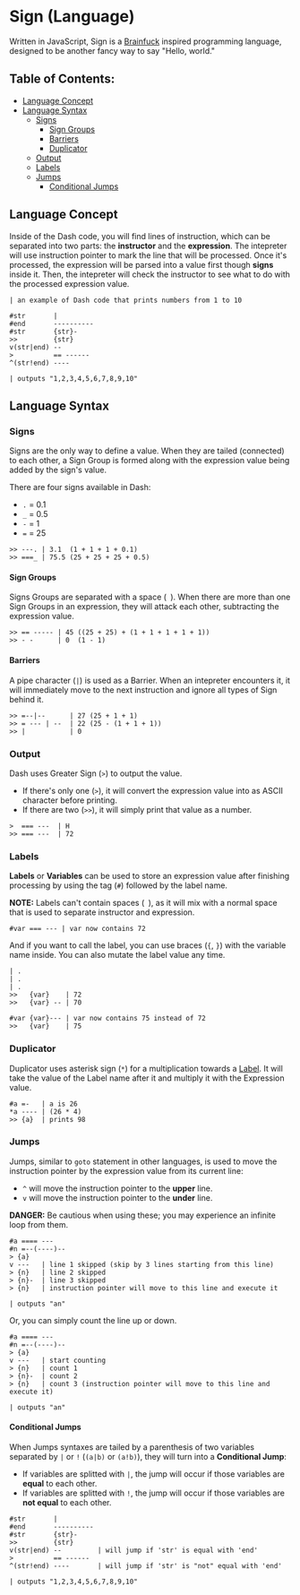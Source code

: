 # Sign (Language)

Written in JavaScript, Sign is a [Brainfuck](https://en.wikipedia.org/wiki/Brainfuck) inspired programming language, designed to be another fancy way to say "Hello, world."

## Table of Contents:

* [Language Concept](#language-concept)
* [Language Syntax](#language-syntax)
  * [Signs](#signs)
    * [Sign Groups](#sign-groups)
    * [Barriers](#barriers)
    * [Duplicator](#duplicator)
  * [Output](#output)
  * [Labels](#labels)
  * [Jumps](#jumps)
    * [Conditional Jumps](#conditional-jumps)

## Language Concept

Inside of the Dash code, you will find lines of instruction, which can be separated into two parts: the **instructor** and the **expression**. The intepreter will use instruction pointer to mark the line that will be processed. Once it's processed, the expression will be parsed into a value first though **signs** inside it. Then, the intepreter will check the instructor to see what to do with the processed expression value.

```
| an example of Dash code that prints numbers from 1 to 10

#str       |
#end       ----------
#str       {str}-
>>         {str}
v(str|end) --
>          == ------
^(str!end) ----

| outputs "1,2,3,4,5,6,7,8,9,10"
```

## Language Syntax

### Signs

Signs are the only way to define a value. When they are tailed (connected) to each other, a Sign Group is formed along with the expression value being added by the sign's value.

There are four signs available in Dash:
* `.` = 0.1
* `_` = 0.5
* `-` = 1
* `=` = 25

```
>> ---. | 3.1  (1 + 1 + 1 + 0.1)
>> ===_ | 75.5 (25 + 25 + 25 + 0.5)
```

#### Sign Groups

Signs Groups are separated with a space (` `). When there are more than one Sign Groups in an expression, they will attack each other, subtracting the expression value.

```
>> == ----- | 45 ((25 + 25) + (1 + 1 + 1 + 1 + 1))
>> - -      | 0  (1 - 1)
```

#### Barriers

A pipe character (`|`) is used as a Barrier. When an intepreter encounters it, it will immediately move to the next instruction and ignore all types of Sign behind it.

```
>> =--|--      | 27 (25 + 1 + 1)
>> = --- | --  | 22 (25 - (1 + 1 + 1))
>> |           | 0
```

### Output

Dash uses Greater Sign (`>`) to output the value.

* If there's only one (`>`), it will convert the expression value into as ASCII character before printing.
* If there are two (`>>`), it will simply print that value as a number.

```
>  === ---  | H
>> === ---  | 72
```

### Labels

**Labels** or **Variables** can be used to store an expression value after finishing processing by using the tag (`#`) followed by the label name.

**NOTE:** Labels can't contain spaces (` `), as it will mix with a normal space that is used to separate instructor and expression.

```
#var === --- | var now contains 72
```

And if you want to call the label, you can use braces (`{`, `}`) with the variable name inside. You can also mutate the label value any time.

```
| .
| .
| .
>>   {var}    | 72
>>   {var} -- | 70

#var {var}--- | var now contains 75 instead of 72
>>   {var}    | 75
```

### Duplicator

Duplicator uses asterisk sign (`*`) for a multiplication towards a [Label](#labels). It will take the value of the Label name after it and multiply it with the Expression value.

```
#a =-   | a is 26
*a ---- | (26 * 4)
>> {a}  | prints 98
```

### Jumps

Jumps, similar to `goto` statement in other languages, is used to move the instruction pointer by the expression value from its current line:

* `^` will move the instruction pointer to the **upper** line.
* `v` will move the instruction pointer to the **under** line.

**DANGER:** Be cautious when using these; you may experience an infinite loop from them.

```
#a ==== ---
#n =--(----)--
> {a}
v ---   | line 1 skipped (skip by 3 lines starting from this line)
> {n}   | line 2 skipped
> {n}-  | line 3 skipped
> {n}   | instruction pointer will move to this line and execute it

| outputs "an"
```

Or, you can simply count the line up or down.

```
#a ==== ---
#n =--(----)--
> {a}
v ---   | start counting
> {n}   | count 1
> {n}-  | count 2
> {n}   | count 3 (instruction pointer will move to this line and execute it)

| outputs "an"
```

#### Conditional Jumps

When Jumps syntaxes are tailed by a parenthesis of two variables separated by `|` or `!` (`(a|b)` or `(a!b)`), they will turn into a **Conditional Jump**:

* If variables are splitted with `|`, the jump will occur if those variables are **equal** to each other.
* If variables are splitted with `!`, the jump will occur if those variables are **not equal** to each other.

```
#str       |
#end       ----------
#str       {str}-
>>         {str}
v(str|end) --         | will jump if 'str' is equal with 'end'
>          == ------
^(str!end) ----       | will jump if 'str' is "not" equal with 'end'

| outputs "1,2,3,4,5,6,7,8,9,10"
```